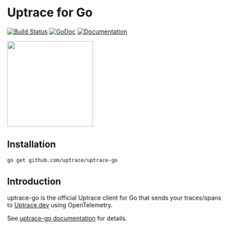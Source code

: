 # Uptrace for Go

[![Build Status](https://travis-ci.org/uptrace/uptrace-go.svg?branch=master)](https://travis-ci.org/uptrace/uptrace-go)
[![GoDoc](https://godoc.org/github.com/uptrace/uptrace-go?status.svg)](https://pkg.go.dev/github.com/uptrace/uptrace-go?tab=doc)
[![Documentation](https://img.shields.io/badge/docs-uptrace-brightgreen)](https://docs.uptrace.dev/go/)

<a href="https://docs.uptrace.dev/go/">
  <img src="https://docs.uptrace.dev/devicons/go-original.svg" height="200px" />
</a>

## Installation

```bash
go get github.com/uptrace/uptrace-go
```

## Introduction

uptrace-go is the official Uptrace client for Go that sends your traces/spans to
[Uptrace.dev](https://uptrace.dev) using OpenTelemetry.

See [uptrace-go documentation](https://docs.uptrace.dev/go/) for details.
